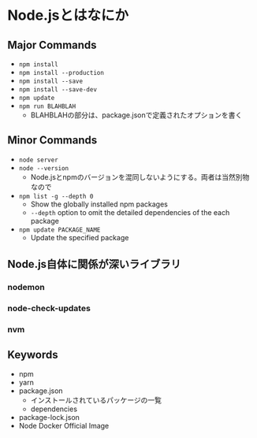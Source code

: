 # Node.jsとはなにか

## Major Commands

- `npm install`
- `npm install --production`
- `npm install --save`
- `npm install --save-dev`
- `npm update`
- `npm run BLAHBLAH`
    - BLAHBLAHの部分は、package.jsonで定義されたオプションを書く

## Minor Commands

- `node server`
- `node --version`
    - Node.jsとnpmのバージョンを混同しないようにする。両者は当然別物なので
- `npm list -g --depth 0`
    - Show the globally installed npm packages
    - `--depth` option to omit the detailed dependencies of the each package
- `npm update PACKAGE_NAME`
    - Update the specified package

## Node.js自体に関係が深いライブラリ

### nodemon
### node-check-updates

### nvm

## Keywords

- npm
- yarn
- package.json
    - インストールされているパッケージの一覧
    - dependencies
- package-lock.json
- Node Docker Official Image